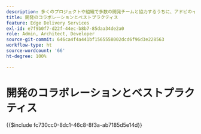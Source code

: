 ```yaml
---
description: 多くのプロジェクトや組織で多数の開発チームと協力するうちに、アドビのインサイトの一部を収集することが役に立つとわかりました。一部は AEM に関連していますが、大部分は汎用フロントエンド開発に関連しているか、開発者チームでの共同作業方法に関する一般的なガイドラインに過ぎません。
title: 開発のコラボレーションとベストプラクティス
feature: Edge Delivery Services
exl-id: e7f9b0f7-d22f-44ec-b8b7-85daa34de2a0
role: Admin, Architect, Developer
source-git-commit: 646ca4f4a441bf1565558002dcd6f96d3e228563
workflow-type: ht
source-wordcount: '66'
ht-degree: 100%

---
```


# 開発のコラボレーションとベストプラクティス

{{$include fc730cc0-8dc1-46c8-8f3a-ab7185d5e14d}}
